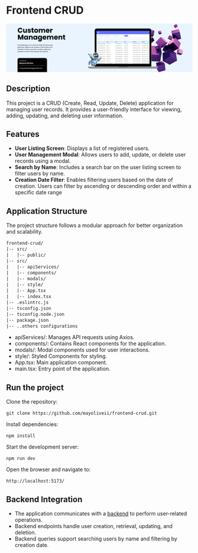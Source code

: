 # Frontend CRUD

![Frontend img](./public/images/frontend-img.png)

## Description 
This project is a CRUD (Create, Read, Update, Delete) application for managing user records. It provides a user-friendly interface for viewing, adding, updating, and deleting user information.

## Features

- **User Listing Screen**: Displays a list of registered users.
- **User Management Modal**: Allows users to add, update, or delete user records using a modal.
- **Search by Name**: Includes a search bar on the user listing screen to filter users by name.
- **Creation Date Filter**: Enables filtering users based on the date of creation. Users can filter by ascending or descending order and within a specific date range

## Application Structure
The project structure follows a modular approach for better organization and scalability.

```
frontend-crud/
|-- src/
|   |-- public/
|-- src/
|   |-- apiServices/
|   |-- components/
|   |-- modals/
|   |-- style/
|   |-- App.tsx
|   |-- index.tsx
|-- .eslintrc.js
|-- tsconfig.json
|-- tsconfig.node.json
|-- package.json
|-- ..others configurations
```

- apiServices/: Manages API requests using Axios.
- components/: Contains React components for the application.
- modals/: Modal components used for user interactions.
- style/: Styled Components for styling.
- App.tsx: Main application component.
- main.tsx: Entry point of the application.

## Run the project
Clone the repository:
```
git clone https://github.com/mayoliveii/frontend-crud.git
```

Install dependencies:

```
npm install
```

Start the development server:

```
npm run dev
```

Open the browser and navigate to:
```
http://localhost:5173/
```

## Backend Integration
- The application communicates with a [backend](https://github.com/mayoliveii/backend-crud) to perform user-related operations.
- Backend endpoints handle user creation, retrieval, updating, and deletion.
- Backend queries support searching users by name and filtering by creation date.